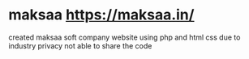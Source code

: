 # maksaa https://maksaa.in/
created maksaa soft company website using php and html css 
due to industry  privacy not able to share the code 


